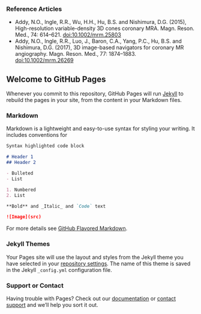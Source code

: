 ### Reference Articles
 - Addy, N.O., Ingle, R.R., Wu, H.H., Hu, B.S. and Nishimura, D.G. (2015), High-resolution variable-density 3D cones coronary MRA. Magn. Reson. Med., 74: 614–621. [doi:10.1002/mrm.25803](http://onlinelibrary.wiley.com/doi/10.1002/mrm.25803/full)
 - Addy, N.O., Ingle, R.R., Luo, J., Baron, C.A., Yang, P.C., Hu, B.S. and Nishimura, D.G. (2017), 3D image-based navigators for coronary MR angiography. Magn. Reson. Med., 77: 1874–1883. [doi:10.1002/mrm.26269](http://onlinelibrary.wiley.com/doi/10.1002/mrm.26269/abstract)

## Welcome to GitHub Pages


Whenever you commit to this repository, GitHub Pages will run [Jekyll](https://jekyllrb.com/) to rebuild the pages in your site, from the content in your Markdown files.

### Markdown

Markdown is a lightweight and easy-to-use syntax for styling your writing. It includes conventions for

```markdown
Syntax highlighted code block

# Header 1
## Header 2

- Bulleted
- List

1. Numbered
2. List

**Bold** and _Italic_ and `Code` text

![Image](src)
```

For more details see [GitHub Flavored Markdown](https://guides.github.com/features/mastering-markdown/).

### Jekyll Themes

Your Pages site will use the layout and styles from the Jekyll theme you have selected in your [repository settings](https://github.com/nio1814/3Dcones/settings). The name of this theme is saved in the Jekyll `_config.yml` configuration file.

### Support or Contact

Having trouble with Pages? Check out our [documentation](https://help.github.com/categories/github-pages-basics/) or [contact support](https://github.com/contact) and we’ll help you sort it out.
